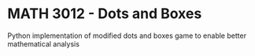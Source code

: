 # MATH 3012 - Dots and Boxes
Python implementation of modified dots and boxes game to enable better mathematical analysis
